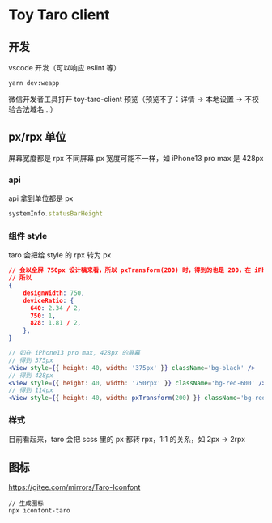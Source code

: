 # Toy Taro client

## 开发
vscode 开发（可以响应 eslint 等）
```
yarn dev:weapp
```
微信开发者工具打开 toy-taro-client 预览（预览不了：详情 -> 本地设置 -> 不校验合法域名...）

## px/rpx 单位
屏幕宽度都是 rpx
不同屏幕 px 宽度可能不一样，如 iPhone13 pro max 是 428px

### api
api 拿到单位都是 px
```js 
systemInfo.statusBarHeight
```

### 组件 style
taro 会把给 style 的 rpx 转为 px
```json
// 会以全屏 750px 设计稿来看，所以 pxTransform(200) 时，得到的也是 200，在 iPhone13 pro max 428px 的屏幕下，得到的 px 即 428/750 = ?/428，得到 114px
// 所以
{
    designWidth: 750,
    deviceRatio: {
      640: 2.34 / 2,
      750: 1,
      828: 1.81 / 2,
    },
}
```
```jsx
// 如在 iPhone13 pro max, 428px 的屏幕
// 得到 375px
<View style={{ height: 40, width: '375px' }} className='bg-black' />
// 得到 428px
<View style={{ height: 40, width: '750rpx' }} className='bg-red-600' />
// 得到 114px
<View style={{ height: 40, width: pxTransform(200) }} className='bg-red-200' />
```
### 样式
目前看起来，taro 会把 scss 里的 px 都转 rpx，1:1 的关系，如 2px -> 2rpx

## 图标

https://gitee.com/mirrors/Taro-Iconfont

```
// 生成图标
npx iconfont-taro
```